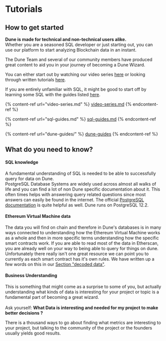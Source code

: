 # Tutorials

## How to get started

**Dune is made for technical and non-technical users alike.**\
Whether you are a seasoned SQL developer or just starting out, you can use our platform to start analyzing Blockchain data in an instant.

The Dune Team and several of our community members have produced great content to aid you in your journey of becoming a Dune Wizard.

You can either start out by watching our video series [here](video-series.md) or looking through written tutorials [here](dune-guides/).

If you are entirely unfamiliar with SQL, it might be good to start off by learning some SQL with the guides listed [here](sql-guides.md).

{% content-ref url="video-series.md" %}
[video-series.md](video-series.md)
{% endcontent-ref %}

{% content-ref url="sql-guides.md" %}
[sql-guides.md](sql-guides.md)
{% endcontent-ref %}

{% content-ref url="dune-guides/" %}
[dune-guides](dune-guides/)
{% endcontent-ref %}

## What do you need to know?

#### SQL knowledge

A fundamental understanding of SQL is needed to be able to successfully query for data on Dune.\
PostgreSQL Database Systems are widely used across almost all walks of life and you can find a lot of non Dune specific documentation about it. This often times helps with answering query related questions since most answers can easily be found in the internet. The official [PostgreSQL documentation](https://www.postgresql.org/docs/12/index.html) is quite helpful as well. Dune runs on PostgreSQL 12.2.

#### Ethereum Virtual Machine data

The data you will find on chain and therefore in Dune's databases is in many ways connected to understanding how the Ethereum Virtual Machine works as a whole and then in more specific terms understanding how the specific smart contracts work. If you are able to read most of the data in Etherscan, you are already well on your way to being able to query for things on dune.\
Unfortunately there really isn't one great resource we can point you to currently as each smart contract has it's own rules. We have written up a few words on this in our [Section "decoded data"](../../data-tables/evm-blockchains/decoded-data/).

#### Business Understanding

This is something that might come as a surprise to some of you, but actually understanding what kinds of data is interesting for your project or topic is a fundamental part of becoming a great wizard.\
\
Ask yourself: **What Data is interesting and needed for my project to make better decisions ?**

There is a thousand ways to go about finding what metrics are interesting to your project, but talking to the community of the project or the founders usually yields good results.
